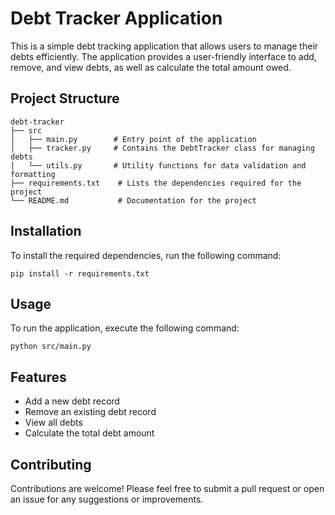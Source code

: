 # Debt Tracker Application

This is a simple debt tracking application that allows users to manage their debts efficiently. The application provides a user-friendly interface to add, remove, and view debts, as well as calculate the total amount owed.

## Project Structure

```
debt-tracker
├── src
│   ├── main.py        # Entry point of the application
│   ├── tracker.py     # Contains the DebtTracker class for managing debts
│   └── utils.py       # Utility functions for data validation and formatting
├── requirements.txt    # Lists the dependencies required for the project
└── README.md           # Documentation for the project
```

## Installation

To install the required dependencies, run the following command:

```
pip install -r requirements.txt
```

## Usage

To run the application, execute the following command:

```
python src/main.py
```

## Features

- Add a new debt record
- Remove an existing debt record
- View all debts
- Calculate the total debt amount

## Contributing

Contributions are welcome! Please feel free to submit a pull request or open an issue for any suggestions or improvements.